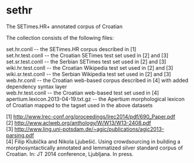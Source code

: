 sethr
=============

The SETimes.HR+ annotated corpus of Croatian

The collection consists of the following files:

set.hr.conll -- the SETimes.HR corpus described in [1]  
set.hr.test.conll -- the Croatian SETimes test set used in [2] and [3]  
set.sr.test.conll -- the Serbian SETimes test set used in [2] and [3]  
wiki.hr.test.conll -- the Croatian Wikipedia test set used in [2] and [3]  
wiki.sr.test.conll -- the Serbian Wikipedia test set used in [2] and [3]  
web.hr.conll -- the Croatian web-based corpus described in [4] with added dependency syntax layer  
web.hr.test.conll -- the Croatian web-based test set used in [4]  
apertium.lexicon.2013-04-19.txt.gz -- the Apertium morphological lexicon of Croatian mapped to the tagset used in the above datasets  

[1] http://www.lrec-conf.org/proceedings/lrec2014/pdf/690_Paper.pdf  
[2] http://www.aclweb.org/anthology/W/W13/W13-2408.pdf  
[3] http://www.ling.uni-potsdam.de/~agic/publications/agic2013-parsing.pdf  
[4] Filip Klubička and Nikola Ljubešić. Using crowdsourcing in building a morphosyntactically annotated and lemmatized silver standard corpus of Croatian. In: JT 2014 conference, Ljubljana. In press.  
